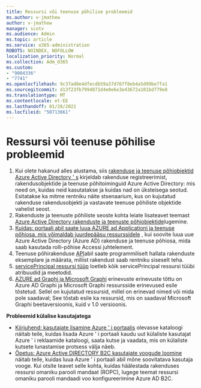 ```yaml
---
title: Ressursi või teenuse põhilise probleemid
ms.author: v-jmathew
author: v-jmathew
manager: scotv
ms.audience: Admin
ms.topic: article
ms.service: o365-administration
ROBOTS: NOINDEX, NOFOLLOW
localization_priority: Normal
ms.collection: Adm_O365
ms.custom:
- "9004336"
- "7741"
ms.openlocfilehash: 9c37ad8e4dfecdb59a37d767f8eb4a5d99be7fa1
ms.sourcegitcommit: d13f23fb7994871d4e0e6e3e43672a101bd779e8
ms.translationtype: MT
ms.contentlocale: et-EE
ms.lasthandoff: 01/28/2021
ms.locfileid: "50713661"
---
```

# <a name="issues-with-a-resource-or-service-principal"></a>Ressursi või teenuse põhilise probleemid

1. Kui olete hakanud alles alustama, siis [rakenduse ja teenuse põhiobjektid Azure Active Directory ' s](https://docs.microsoft.com/azure/active-directory/develop/app-objects-and-service-principals) kirjeldab rakenduse registreerimist, rakendusobjektide ja teenuse põhitoiminguid Azure Active Directory: mis need on, kuidas neid kasutatakse ja kuidas nad on üksteisega seotud. Esitatakse ka mitme rentniku näite stsenaarium, kus on kujutatud rakenduse rakendusobjekti ja vastavate teenuse põhiliste objektide vahelist seost.
2. Rakenduste ja teenuste põhiliste seoste kohta leiate lisateavet teemast [Azure Active Directory rakenduste ja teenuste põhiobjektide](https://docs.microsoft.com/azure/active-directory/develop/app-objects-and-service-principals)lugemine.
3. [Kuidas: portaali abil saate luua AZURE ad Applicationi ja teenuse põhiosa, mis võimaldab juurdepääsu ressurssidele](https://docs.microsoft.com/azure/active-directory/develop/howto-create-service-principal-portal) , kui soovite luua uue Azure Active Directory (Azure AD) rakenduse ja teenuse põhiosa, mida saab kasutada rolli-põhise Accessi juhtelement.
4. Teenuse põhirakenduse [API](https://docs.microsoft.com/graph/api/resources/serviceprincipal)abil saate programmiliselt hallata rakenduste eksemplare ja määrata, millist rakendust saab rentniku siseselt teha.
5. [servicePrincipal ressursi tüüp](https://docs.microsoft.com/graph/api/resources/serviceprincipal) loetleb kõik servicePrincipal ressursi tüübi atribuudid ja meetodid.
6. [AZURE ad Graphi ja Microsoft Graphi](https://docs.microsoft.com/graph/migrate-azure-ad-graph-resource-differences) erinevuste erinevuste tõttu on Azure AD Graphi ja Microsoft Graphi ressursside erinevused esile tõstetud. Sellel on kujutatud ressursid, millel on erinevad nimed või mida pole saadaval; See tõstab esile ka ressursid, mis on saadaval Microsoft Graphi beetaversioonis, kuid v 1.0 versioonis.

**Probleemid külalise kasutajatega**

- [Kiirjuhend: kasutajate lisamine Azure ' i portaalis](https://docs.microsoft.com/azure/active-directory/external-identities/b2b-quickstart-add-guest-users-portal#prerequisites) olevasse kataloogi näitab teile, kuidas lisada Azure ' i portaali kaudu uut külaliste kasutajat Azure ' i reklaamide kataloogi, saata kutse ja vaadata, mis on külaliste kutsete lunastamise protsess välja näeb.
- [Õpetus: Azure Active DIRECTORY B2C kasutajate voogude loomine](https://docs.microsoft.com/azure/active-directory-b2c/tutorial-create-user-flows) näitab teile, kuidas luua Azure ' i portaali abil mõne soovitatava kasutaja vooge. Kui otsite teavet selle kohta, kuidas häälestada rakenduses ressursi omaniku parooli mandaat (ROPC), lugege teemat ressursi omaniku parooli mandaadi voo konfigureerimine Azure AD B2C.

